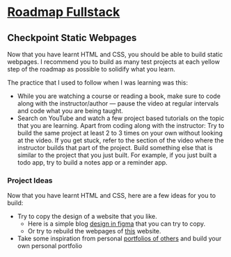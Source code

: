# [Roadmap Fullstack](https://roadmap.sh/full-stack)

## Checkpoint Static Webpages
Now that you have learnt HTML and CSS, you should be able to build static webpages. I recommend you to build as many test projects at each yellow step of the roadmap as possible to solidify what you learn.

The practice that I used to follow when I was learning was this:

    
- While you are watching a course or reading a book, make sure to code along with the instructor/author — pause the video at regular intervals and code what you are being taught.
- Search on YouTube and watch a few project based tutorials on the topic that you are learning. Apart from coding along with the instructor:
        Try to build the same project at least 2 to 3 times on your own without looking at the video. If you get stuck, refer to the section of the video where the instructor builds that part of the project.
        Build something else that is similar to the project that you just built. For example, if you just built a todo app, try to build a notes app or a reminder app.

### Project Ideas

Now that you have learnt HTML and CSS, here are a few ideas for you to build:

- Try to copy the design of a website that you like.
  - Here is a simple blog [design in figma](https://www.figma.com/file/nh0V05z3NB87ue9v5PcO3R/writings.dev?type=design&node-id=0%3A1&t=2iQplaIojU3ydAfW-1) that you can try to copy.
  - Or try to rebuild the webpages of [this](https://cs.fyi/) website.
- Take some inspiration from personal [portfolios of others](https://astro.build/showcase/) and build your own personal portfolio
